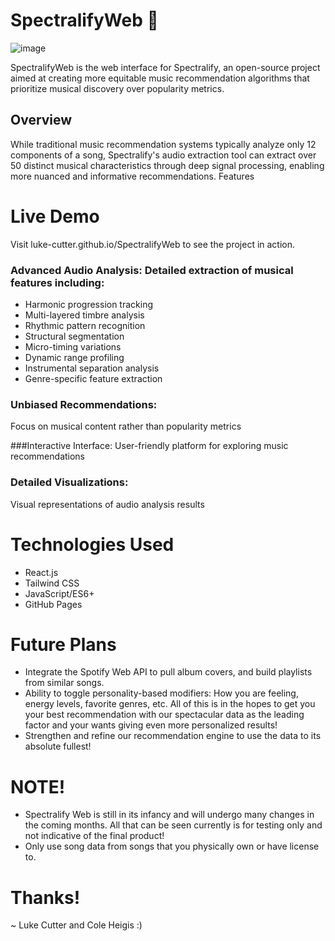 # SpectralifyWeb 🎵
![image](https://github.com/user-attachments/assets/911fe1e5-015a-45d1-94ea-7581c9019260)

SpectralifyWeb is the web interface for Spectralify, an open-source project aimed at creating more equitable music recommendation algorithms that prioritize musical discovery over popularity metrics.
## Overview
While traditional music recommendation systems typically analyze only 12 components of a song, Spectralify's audio extraction tool can extract over 50 distinct musical characteristics through deep signal processing, enabling more nuanced and informative recommendations.
Features

# Live Demo
Visit luke-cutter.github.io/SpectralifyWeb to see the project in action.

### Advanced Audio Analysis: Detailed extraction of musical features including:

* Harmonic progression tracking
* Multi-layered timbre analysis
* Rhythmic pattern recognition
* Structural segmentation
* Micro-timing variations
* Dynamic range profiling
* Instrumental separation analysis
* Genre-specific feature extraction

### Unbiased Recommendations: 
Focus on musical content rather than popularity metrics

###Interactive Interface: 
User-friendly platform for exploring music recommendations

### Detailed Visualizations: 
Visual representations of audio analysis results

# Technologies Used
* React.js
* Tailwind CSS
* JavaScript/ES6+
* GitHub Pages

# Future Plans
* Integrate the Spotify Web API to pull album covers, and build playlists from similar songs.
* Ability to toggle personality-based modifiers: How you are feeling, energy levels, favorite genres, etc. All of this is in the hopes to get you your best recommendation with our spectacular data as the leading factor and your wants giving even more personalized results!
* Strengthen and refine our recommendation engine to use the data to its absolute fullest!

# NOTE!
* Spectralify Web is still in its infancy and will undergo many changes in the coming months. All that can be seen currently is for testing only and not indicative of the final product!
* Only use song data from songs that you physically own or have license to. 

# Thanks!
~ Luke Cutter and Cole Heigis :)
